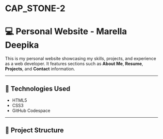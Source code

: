 # CAP_STONE-2
# 💻 Personal Website - Marella Deepika

This is my personal website showcasing my skills, projects, and experience as a web developer. It features sections such as **About Me**, **Resume**, **Projects**, and **Contact** information.

---

## 🚀 **Technologies Used**
- HTML5  
- CSS3  
- GitHub Codespace  

---

## 📂 **Project Structure**
